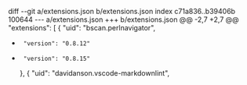 diff --git a/extensions.json b/extensions.json
index c71a836..b39406b 100644
--- a/extensions.json
+++ b/extensions.json
@@ -2,7 +2,7 @@
   "extensions": [
     {
       "uid": "bscan.perlnavigator",
-      "version": "0.8.12"
+      "version": "0.8.15"
     },
     {
       "uid": "davidanson.vscode-markdownlint",
